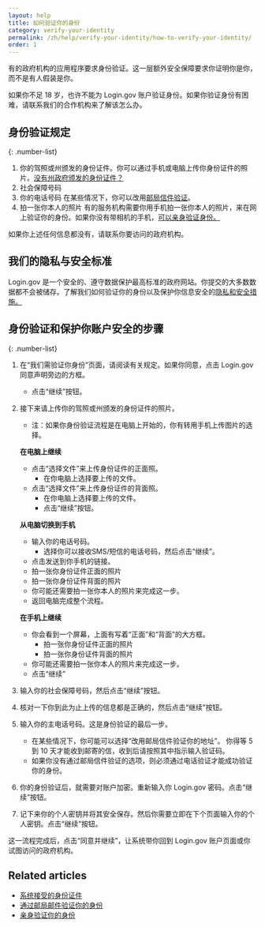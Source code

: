 ```yaml
---
layout: help
title: 如何验证你的身份
category: verify-your-identity
permalink: /zh/help/verify-your-identity/how-to-verify-your-identity/
order: 1
---
```


有的政府机构的应用程序要求身份验证。这一层额外安全保障要求你证明你是你，而不是有人假装是你。

如果你不足 18 岁，也许不能为 Login.gov 账户验证身份。如果你验证身份有困难，请联系我们的合作机构来了解该怎么办。

## 身份验证规定

{: .number-list}

1. 你的驾照或州颁发的身份证件。你可以通过手机或电脑上传你身份证件的照片。[没有州政府颁发的身份证件？](/zh/help/verify-your-identity/accepted-identification-documents/)
2. 社会保障号码
3. 你的电话号码
   在某些情况下，你可以改用[邮局信件验证](/zh/help/verify-your-identity/verify-your-address-by-mail/)。
4. 拍一张你本人的照片
   有的服务机构需要你用手机拍一张你本人的照片，来在网上验证你的身份。如果你没有带相机的手机，[可以亲身验证身份。](/zh/help/verify-your-identity/verify-your-identity-in-person/)

如果你上述任何信息都没有，请联系你要访问的政府机构。

## 我们的隐私与安全标准
Login.gov 是一个安全的、遵守数据保护最高标准的政府网站。你提交的大多数数据都不会被储存。了解我们如何验证你的身份以及保护你信息安全的[隐私和安全措施。](/zh/policy/)

## 身份验证和保护你账户安全的步骤

{: .number-list}
1. 在“我们需验证你身份”页面，请阅读有关规定。如果你同意，点击 Login.gov 同意声明旁边的方框。   
    * 点击“继续”按钮。
2. 接下来请上传你的驾照或州颁发的身份证件的照片。

    * 注：如果你身份验证流程是在电脑上开始的，你有转用手机上传图片的选择。

    **在电脑上继续**

    * 点击“选择文件”来上传身份证件的正面照。
      * 在你电脑上选择要上传的文件。
    * 点击“选择文件”来上传身份证件的背面照。
      * 在你电脑上选择要上传的文件。
      * 点击“继续”按钮。

    **从电脑切换到手机**

    * 输入你的电话号码。
      * 选择你可以接收SMS/短信的电话号码，然后点击“继续”。
    * 点击发送到你手机的链接。
    * 拍一张你身份证件正面的照片
    * 拍一张你身份证件背面的照片
    * 你可能还需要拍一张你本人的照片来完成这一步。
    * 返回电脑完成整个流程。

    **在手机上继续**

    * 你会看到一个屏幕，上面有写着“正面”和“背面”的大方框。
      * 拍一张你身份证件正面的照片
      * 拍一张你身份证件背面的照片
    * 你可能还需要拍一张你本人的照片来完成这一步。
    * 点击“继续”
3. 输入你的社会保障号码，然后点击“继续”按钮。
4. 核对一下你到此为止上传的信息都是正确的，然后点击“继续”按钮。
5. 输入你的主电话号码。这是身份验证的最后一步。   
   * 在某些情况下，你可能可以选择“改用邮局信件验证你的地址”。 你得等 5 到 10 天才能收到邮寄的信，收到后请按照其中指示输入验证码。
   * 如果你没有通过邮局信件验证的选项，则必须通过电话验证才能成功验证你的身份。
6. 你的身份验证后，就需要对账户加密。重新输入你 Login.gov 密码。点击“继续”按钮。
7. 记下来你的个人密钥并将其安全保存。然后你需要立即在下个页面输入你的个人密钥。点击“继续”按钮。

这一流程完成后，点击“同意并继续”，让系统带你回到 Login.gov 账户页面或你试图访问的政府机构。

## Related articles

* [系统接受的身份证件](/zh/help/verify-your-identity/accepted-identification-documents/)
* [通过邮局邮件验证你的身份](/zh/help/verify-your-identity/verify-your-address-by-mail/)
* [亲身验证你的身份](/zh/help/verify-your-identity/verify-your-identity-in-person/)
